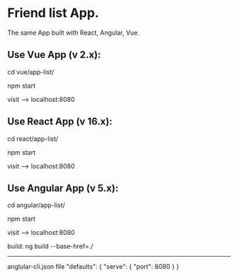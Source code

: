 # Friend list App.

The same App built with React, Angular, Vue.


## Use Vue App  (v 2.x):

cd vue/app-list/

npm start

visit  --> localhost:8080

## Use React App (v 16.x):

cd react/app-list/

npm start

visit  --> localhost:8080


## Use Angular App (v 5.x):

cd angular/app-list/

npm start 

visit  --> localhost:8080

build:  ng build --base-href=./

----------------
anglular-cli.json file
"defaults": {
    "serve": {
      "port": 8080
    }
  }